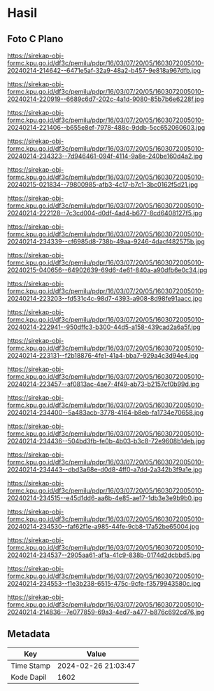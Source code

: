 # Hasil

## Foto C Plano

https://sirekap-obj-formc.kpu.go.id/df3c/pemilu/pdpr/16/03/07/20/05/1603072005010-20240214-214642--6471e5af-32a9-48a2-b457-9e818a967dfb.jpg

https://sirekap-obj-formc.kpu.go.id/df3c/pemilu/pdpr/16/03/07/20/05/1603072005010-20240214-220919--6689c6d7-202c-4a1d-9080-85b7b6e6228f.jpg

https://sirekap-obj-formc.kpu.go.id/df3c/pemilu/pdpr/16/03/07/20/05/1603072005010-20240214-221406--b655e8ef-7978-488c-9ddb-5cc652060603.jpg

https://sirekap-obj-formc.kpu.go.id/df3c/pemilu/pdpr/16/03/07/20/05/1603072005010-20240214-234323--7d946461-094f-4114-9a8e-240be160d4a2.jpg

https://sirekap-obj-formc.kpu.go.id/df3c/pemilu/pdpr/16/03/07/20/05/1603072005010-20240215-021834--79800985-afb3-4c17-b7c1-3bc0162f5d21.jpg

https://sirekap-obj-formc.kpu.go.id/df3c/pemilu/pdpr/16/03/07/20/05/1603072005010-20240214-222128--7c3cd004-d0df-4ad4-b677-8cd6408127f5.jpg

https://sirekap-obj-formc.kpu.go.id/df3c/pemilu/pdpr/16/03/07/20/05/1603072005010-20240214-234339--cf6985d8-738b-49aa-9246-4dacf482575b.jpg

https://sirekap-obj-formc.kpu.go.id/df3c/pemilu/pdpr/16/03/07/20/05/1603072005010-20240215-040656--64902639-69d6-4e61-840a-a90dfb6e0c34.jpg

https://sirekap-obj-formc.kpu.go.id/df3c/pemilu/pdpr/16/03/07/20/05/1603072005010-20240214-223203--fd531c4c-98d7-4393-a908-8d98fe91aacc.jpg

https://sirekap-obj-formc.kpu.go.id/df3c/pemilu/pdpr/16/03/07/20/05/1603072005010-20240214-222941--950dffc3-b300-44d5-a158-439cad2a6a5f.jpg

https://sirekap-obj-formc.kpu.go.id/df3c/pemilu/pdpr/16/03/07/20/05/1603072005010-20240214-223131--f2b18876-4fe1-41a4-bba7-929a4c3d94e4.jpg

https://sirekap-obj-formc.kpu.go.id/df3c/pemilu/pdpr/16/03/07/20/05/1603072005010-20240214-223457--af0813ac-4ae7-4f49-ab73-b2157cf0b99d.jpg

https://sirekap-obj-formc.kpu.go.id/df3c/pemilu/pdpr/16/03/07/20/05/1603072005010-20240214-234400--5a483acb-3778-4164-b8eb-fa1734e70658.jpg

https://sirekap-obj-formc.kpu.go.id/df3c/pemilu/pdpr/16/03/07/20/05/1603072005010-20240214-234436--504bd3fb-fe0b-4b03-b3c8-72e9608b1deb.jpg

https://sirekap-obj-formc.kpu.go.id/df3c/pemilu/pdpr/16/03/07/20/05/1603072005010-20240214-234443--dbd3a68e-d0d8-4ff0-a7dd-2a342b3f9a1e.jpg

https://sirekap-obj-formc.kpu.go.id/df3c/pemilu/pdpr/16/03/07/20/05/1603072005010-20240214-234515--e45d1dd6-aa6b-4e85-ae17-1db3e3e9b9b0.jpg

https://sirekap-obj-formc.kpu.go.id/df3c/pemilu/pdpr/16/03/07/20/05/1603072005010-20240214-234530--faf62f1e-a985-44fe-9cb8-17a52be65004.jpg

https://sirekap-obj-formc.kpu.go.id/df3c/pemilu/pdpr/16/03/07/20/05/1603072005010-20240214-234537--2905aa61-af1a-41c9-838b-0174d2dcbbd5.jpg

https://sirekap-obj-formc.kpu.go.id/df3c/pemilu/pdpr/16/03/07/20/05/1603072005010-20240214-234553--f1e3b238-6515-475c-9cfe-f3579943580c.jpg

https://sirekap-obj-formc.kpu.go.id/df3c/pemilu/pdpr/16/03/07/20/05/1603072005010-20240214-214836--7e077859-69a3-4ed7-a477-b876c692cd76.jpg


## Metadata

| Key        | Value               |
| ---------- | ------------------- |
| Time Stamp | 2024-02-26 21:03:47 |
| Kode Dapil | 1602                |



